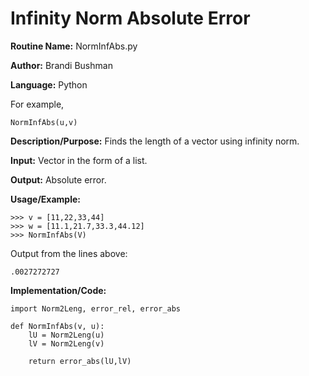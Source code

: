 # Infinity Norm Absolute Error

**Routine Name:**           NormInfAbs.py

**Author:** Brandi Bushman

**Language:** Python

For example,

    NormInfAbs(u,v)


**Description/Purpose:** Finds the length of a vector using infinity norm.

**Input:** Vector in the form of a list. 

**Output:**  Absolute error. 

**Usage/Example:**
~~~
>>> v = [11,22,33,44]
>>> w = [11.1,21.7,33.3,44.12]
>>> NormInfAbs(V)
~~~      
Output from the lines above:
~~~
.0027272727
~~~

**Implementation/Code:**
 
~~~
import Norm2Leng, error_rel, error_abs

def NormInfAbs(v, u):
    lU = Norm2Leng(u)
    lV = Norm2Leng(v)

    return error_abs(lU,lV)
                

~~~
